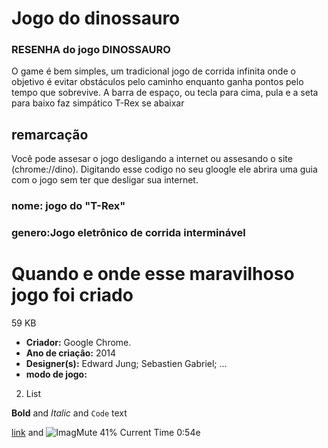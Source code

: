 # Jogo do dinossauro #                                                                                                                                                                          
### RESENHA do jogo DINOSSAURO
O game é bem simples, um tradicional jogo de corrida infinita onde o objetivo é evitar obstáculos pelo caminho enquanto ganha pontos pelo tempo que sobrevive. A barra de espaço, ou tecla para cima, pula e a seta para baixo faz simpático T-Rex se abaixar 

## 

##   remarcação 

Você pode assesar o jogo desligando a internet ou assesando o site (chrome://dino).
Digitando esse codigo no seu gloogle ele abrira uma guia com o jogo sem ter que desligar sua internet.





### nome: jogo do "T-Rex"
### genero:Jogo eletrônico de corrida interminável
# Quando e onde esse maravilhoso jogo foi criado
59 KB
- **Criador:** Google Chrome.
- **Ano de criaçâo:** 2014 
- **Designer(s):** Edward Jung; Sebastien Gabriel; ...
- **modo de jogo:**
2. List

**Bold** and _Italic_ and `Code` text

[link](https://s2.glbimg.com/LF5DAbEFQPLYV82fqwgeA2HDoJU=/0x0:695x390/984x0/smart/filters:strip_icc()/i.s3.glbimg.com/v1/AUTH_08fbf48bc0524877943fe86e43087e7a/internal_photos/bs/2019/j/B/fEjkqCTlA0BMFLzSq8Bg/como-jogar-jogo-dinossauro-google-online-tutorial.jpg) and ![ImagMute
41%
Current Time 0:54e](src)
```

